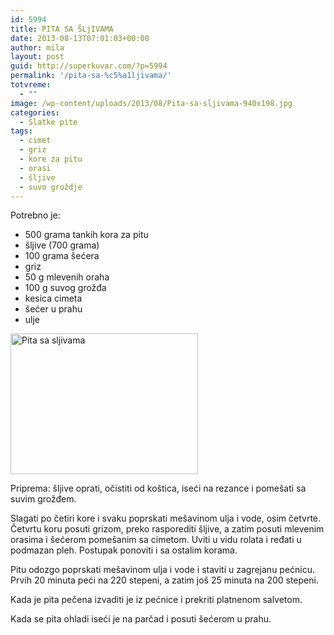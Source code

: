 ```yaml
---
id: 5994
title: PITA SA ŠLjIVAMA
date: 2013-08-13T07:01:03+00:00
author: mila
layout: post
guid: http://superkuvar.com/?p=5994
permalink: '/pita-sa-%c5%a1ljivama/'
totvreme:
  - ""
image: /wp-content/uploads/2013/08/Pita-sa-sljivama-940x198.jpg
categories:
  - Slatke pite
tags:
  - cimet
  - griz
  - kore za pitu
  - orasi
  - šljive
  - suvo groždje
---
```

Potrebno je:

  * 500 grama tankih kora za pitu
  * šljive (700 grama)
  * 100 grama šećera
  * griz
  * 50 g mlevenih oraha
  * 100 g suvog grožđa
  * kesica cimeta
  * šećer u prahu
  * ulje

[<img class="alignnone size-medium wp-image-5999" src="//superkuvar.com/wp-content/uploads/2013/08/Pita-sa-sljivama-300x225.jpg" alt="Pita sa sljivama" width="300" height="225" />](//superkuvar.com/wp-content/uploads/2013/08/Pita-sa-sljivama.jpg)

Priprema: šljive oprati, očistiti od koštica, iseći na rezance i pomešati sa suvim grožđem.

Slagati po četiri kore i svaku poprskati mešavinom ulja i vode, osim četvrte. Četvrtu koru posuti grizom, preko rasporediti šljive, a zatim posuti mlevenim orasima i šećerom pomešanim sa cimetom. Uviti u vidu rolata i ređati u podmazan pleh. Postupak ponoviti i sa ostalim korama.

Pitu odozgo poprskati mešavinom ulja i vode i staviti u zagrejanu pećnicu. Prvih 20 minuta peći na 220 stepeni, a zatim još 25 minuta na 200 stepeni.

Kada je pita pečena izvaditi je iz pećnice i prekriti platnenom salvetom.

Kada se pita ohladi iseći je na parčad i posuti šećerom u prahu.